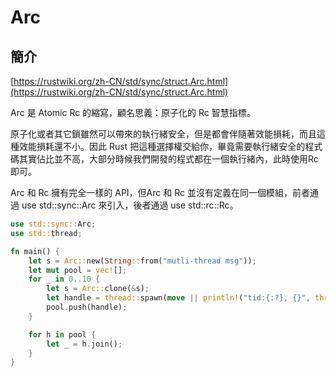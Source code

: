 # Arc

## 簡介

[https://rustwiki.org/zh-CN/std/sync/struct.Arc.html](https://rustwiki.org/zh-CN/std/sync/struct.Arc.html)

Arc 是 Atomic Rc 的縮寫，顧名思義：原子化的 Rc 智慧指標。

原子化或者其它鎖雖然可以帶來的執行緒安全，但是都會伴隨著效能損耗，而且這種效能損耗還不小。因此 Rust 把這種選擇權交給你，畢竟需要執行緒安全的程式碼其實佔比並不高，大部分時候我們開發的程式都在一個執行緒內，此時使用Rc即可。

Arc 和 Rc 擁有完全一樣的 API，但Arc 和 Rc 並沒有定義在同一個模組，前者通過 use std::sync::Arc 來引入，後者通過 use std::rc::Rc。

```rust
use std::sync::Arc;
use std::thread;

fn main() {
    let s = Arc::new(String::from("mutli-thread msg"));
    let mut pool = vec![];
    for _ in 0..10 {
        let s = Arc::clone(&s);
        let handle = thread::spawn(move || println!("tid:{:?}, {}", thread::current().id(), s));
        pool.push(handle);
    }

    for h in pool {
        let _ = h.join();
    }
}
```
